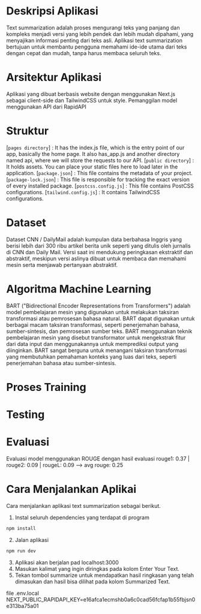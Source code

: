 # Deskripsi Aplikasi
Text summarization adalah proses mengurangi teks yang panjang dan kompleks menjadi versi yang lebih pendek dan lebih mudah dipahami, yang menyajikan informasi penting dari teks asli. Aplikasi text summarization bertujuan untuk membantu pengguna memahami ide-ide utama dari teks dengan cepat dan mudah, tanpa harus membaca seluruh teks.

# Arsitektur Aplikasi
Aplikasi yang dibuat berbasis website dengan menggunakan Next.js sebagai client-side dan TailwindCSS untuk style. Pemanggilan model menggunakan API dari RapidAPI

# Struktur
[`pages directory`] : It has the index.js file, which is the entry point of our app, basically the home page. It also has_app.js and another directory named api, where we will store the requests to our API.
[`public directory`] : It holds assets. You can place your static files here to load later in the application.
[`package.json`] : This file contains the metadata of your project.
[`package-lock.json`] : This file is responsible for tracking the exact version of every installed package.
[`postcss.config.js`] : This file contains PostCSS configurations.
[`tailwind.config.js`] : It contains TailwindCSS configurations.

# Dataset
Dataset CNN / DailyMail adalah kumpulan data berbahasa Inggris yang berisi lebih dari 300 ribu artikel berita unik seperti yang ditulis oleh jurnalis di CNN dan Daily Mail. Versi saat ini mendukung peringkasan ekstraktif dan abstraktif, meskipun versi aslinya dibuat untuk membaca dan memahami mesin serta menjawab pertanyaan abstraktif.

# Algoritma Machine Learning
BART ("Bidirectional Encoder Representations from Transformers") adalah model pembelajaran mesin yang digunakan untuk melakukan taksiran transformasi atau pemrosesan bahasa natural. BART dapat digunakan untuk berbagai macam taksiran transformasi, seperti penerjemahan bahasa, sumber-sintesis, dan pemrosesan sumber teks. BART menggunakan teknik pembelajaran mesin yang disebut transformator untuk mengekstrak fitur dari data input dan menggunakannya untuk memprediksi output yang diinginkan. BART sangat berguna untuk menangani taksiran transformasi yang membutuhkan pemahaman konteks yang luas dari teks, seperti penerjemahan bahasa atau sumber-sintesis.
  
# Proses Training

# Testing

# Evaluasi
Evaluasi model menggunakan ROUGE dengan hasil evaluasi
rouge1: 0.37 | rouge2: 0.09 | rougeL: 0.09 --> avg rouge: 0.25

# Cara Menjalankan Aplikai
 Cara menjalankan aplikasi text summarization sebagai berikut.
 1. Instal seluruh dependencies yang terdapat di program
 ```bash
npm install
```
2. Jalan aplikasi
```bash
npm run dev
``` 
3. Aplikasi akan berjalan pad localhost:3000
4. Masukan kalimat yang ingin diringkas pada kolom Enter Your Text.
5. Tekan tombol summarize untuk mendapatkan hasil ringkasan yang telah dimasukan dan hasil bisa dilihat pada kolom Summarized Text.

file .env.local
NEXT_PUBLIC_RAPIDAPI_KEY=e16afca1ecmshb0a6c0cad56fcfap1b55fbjsn0e313ba75a01
